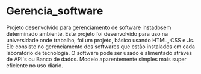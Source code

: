 # Gerencia_software
Projeto desenvolvido para gerenciamento de software instadosem determinado ambiente.
Este projeto foi desenvolvido para uso na universidade onde trabalho, foi um projeto, básico usando HTML, CSS e Js.
Ele consiste no gerenciamento dos softwares que estão instalados em cada laboratório de tecnologia.
O software pode ser usado e alimentado atráves de API´s ou Banco de dados.
Modelo aparentemente simples mais super eficiente no uso diário.
